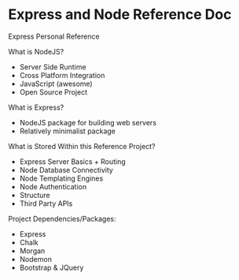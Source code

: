 # Express and Node Reference Doc
Express Personal Reference

What is NodeJS?
- Server Side Runtime 
- Cross Platform Integration
- JavaScript (awesome)
- Open Source Project

What is Express?
- NodeJS package for building web servers 
- Relatively minimalist package

What is Stored Within this Reference Project?
- Express Server Basics + Routing
- Node Database Connectivity
- Node Templating Engines
- Node Authentication
- Structure
- Third Party APIs 

Project Dependencies/Packages:
- Express
- Chalk
- Morgan
- Nodemon
- Bootstrap & JQuery

